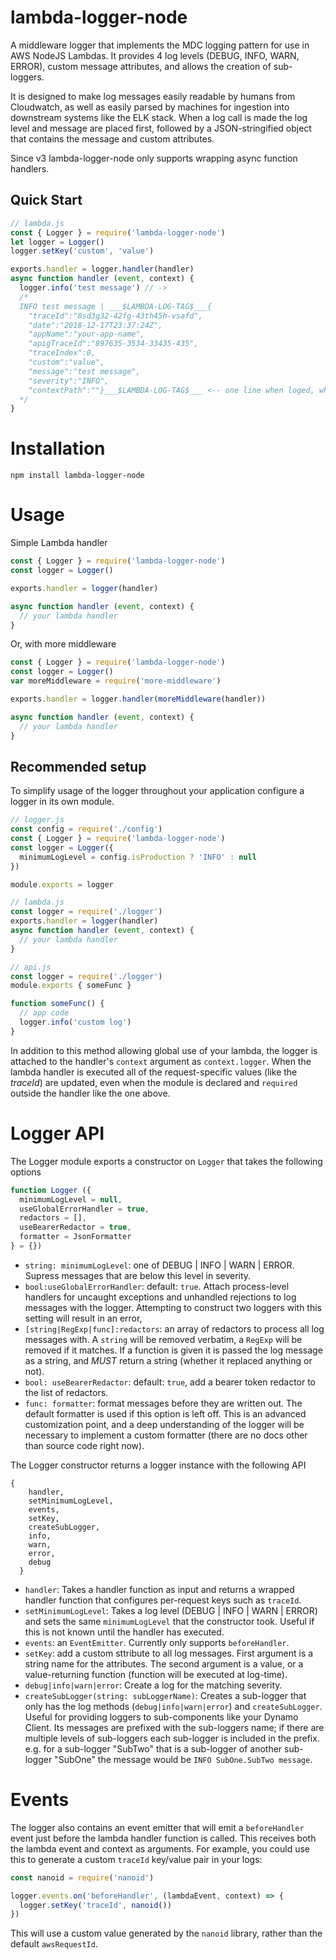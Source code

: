 # lambda-logger-node

A middleware logger that implements the MDC logging pattern for use in AWS NodeJS Lambdas. It provides 4 log levels (DEBUG, INFO, WARN, ERROR), custom message attributes, and allows the creation of sub-loggers.

It is designed to make log messages easily readable by humans from Cloudwatch, as well as easily parsed by machines for ingestion into downstream systems like the ELK stack. When a log call is made the log level and message are placed first, followed by a JSON-stringified object that contains the message and custom attributes.

Since v3 lambda-logger-node only supports wrapping async function handlers.

## Quick Start

```javascript
// lambda.js
const { Logger } = require('lambda-logger-node')
let logger = Logger()
logger.setKey('custom', 'value')

exports.handler = logger.handler(handler)
async function handler (event, context) {
  logger.info('test message') // ->
  /*
  INFO test message | ___$LAMBDA-LOG-TAG$___{
    "traceId":"8sd3g32-42fg-43th45h-vsafd",
    "date":"2018-12-17T23:37:24Z",
    "appName":"your-app-name",
    "apigTraceId":"897635-3534-33435-435",
    "traceIndex":0,
    "custom":"value",
    "message":"test message",
    "severity":"INFO",
    "contextPath":""}___$LAMBDA-LOG-TAG$___ <-- one line when loged, whitespace for docs
  */
}
```

# Installation

```
npm install lambda-logger-node
```

# Usage

Simple Lambda handler

```javascript
const { Logger } = require('lambda-logger-node')
const logger = Logger()

exports.handler = logger(handler)

async function handler (event, context) {
  // your lambda handler
}

```

Or, with more middleware

```javascript
const { Logger } = require('lambda-logger-node')
const logger = Logger()
var moreMiddleware = require('more-middleware')

exports.handler = logger.handler(moreMiddleware(handler))

async function handler (event, context) {
  // your lambda handler
}
```

## Recommended setup

To simplify usage of the logger throughout your application configure a logger in its own module.

```javascript
// logger.js
const config = require('./config')
const { Logger } = require('lambda-logger-node')
const logger = Logger({
  minimumLogLevel = config.isProduction ? 'INFO' : null
})

module.exports = logger

// lambda.js
const logger = require('./logger')
exports.handler = logger(handler)
async function handler (event, context) {
  // your lambda handler
}

// api.js
const logger = require('./logger')
module.exports { someFunc }

function someFunc() {
  // app code
  logger.info('custom log')
}
```

In addition to this method allowing global use of your lambda, the logger is attached to the handler's `context` argument as `context.logger`. When the lambda handler is executed all of the request-specific values (like the *traceId*) are updated, even when the module is declared and `required` outside the handler like the one above.

# Logger API

The Logger module exports a constructor on `Logger` that takes the following options

```javascript
function Logger ({
  minimumLogLevel = null,
  useGlobalErrorHandler = true,
  redactors = [],
  useBearerRedactor = true,
  formatter = JsonFormatter
} = {})
```

* `string: minimumLogLevel`: one of DEBUG | INFO | WARN | ERROR. Supress messages that are below this level in severity.
* `bool:useGlobalErrorHandler`: default: `true`. Attach process-level handlers for uncaught exceptions and unhandled rejections to log messages with the logger. Attempting to construct two loggers with this setting will result in an error,
* `[string|RegExp|func]:redactors`: an array of redactors to process all log messages with. A `string` will be removed verbatim, a `RegExp` will be removed if it matches. If a function is given it is passed the log message as a string, and *MUST* return a string (whether it replaced anything or not).
* `bool: useBearerRedactor`: default: `true`, add a bearer token redactor to the list of redactors.
* `func: formatter`: format messages before they are written out. The default formatter is used if this option is left off. This is an advanced customization point, and a deep understanding of the logger will be necessary to implement a custom formatter (there are no docs other than source code right now).

The Logger constructor returns a logger instance with the following API

```
{
    handler,
    setMinimumLogLevel,
    events,
    setKey,
    createSubLogger,
    info,
    warn,
    error,
    debug
  }
```

* `handler`: Takes a handler function as input and returns a wrapped handler function that configures per-request keys such as `traceId`.
* `setMinimumLogLevel`: Takes a log level (DEBUG | INFO | WARN | ERROR) and sets the same `minimumLogLevel` that the constructor took. Useful if this is not known until the handler has executed.
* `events`: an `EventEmitter`. Currently only supports `beforeHandler`.
* `setKey`: add a custom sttribute to all log messages. First argument is a string name for the attributes. The second argument is a value, or a value-returning function (function will be executed at log-time).
* `debug|info|warn|error`: Create a log for the matching severity.
* `createSubLogger(string: subLoggerName)`: Creates a sub-logger that only has the log methods (`debug|info|warn|error`) and `createSubLogger`. Useful for providing loggers to sub-components like your Dynamo Client. Its messages are prefixed with the sub-loggers name; if there are multiple levels of sub-loggers each sub-logger is included in the prefix. e.g. for a sub-logger "SubTwo" that is a sub-logger of another sub-logger "SubOne" the message would be `INFO SubOne.SubTwo message`.


# Events

The logger also contains an event emitter that will emit a `beforeHandler` event just before the lambda handler function is called. This receives both the lambda event and context as arguments. For example, you could use this to generate a custom `traceId` key/value pair in your logs:

```js
const nanoid = require('nanoid')

logger.events.on('beforeHandler', (lambdaEvent, context) => {
  logger.setKey('traceId', nanoid())
})
```

This will use a custom value generated by the `nanoid` library, rather than the default `awsRequestId`.
